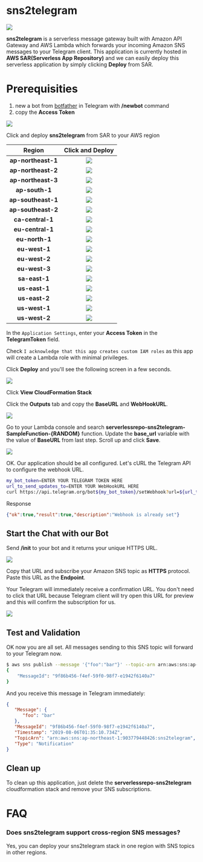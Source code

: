 # sns2telegram

[![](https://img.shields.io/badge/Available-serverless%20app%20repository-blue.svg)](https://serverlessrepo.aws.amazon.com/#/applications/arn:aws:serverlessrepo:us-east-1:903779448426:applications~sns2telegram)

**sns2telegram** is a serverless message gateway built with Amazon API Gateway and AWS Lambda which forwards your incoming Amazon SNS messages to your Telegram client. This application is currently hosted in **AWS SAR(Serverless App Repository)** and we can easily deploy this serverless application by simply clicking **Deploy** from SAR.



# Prerequisities

1. new a bot from [botfather](http://t.me/botfather) in Telegram with **/newbot** command
2. copy the **Access Token**



![](images/tg01.png)



Click and deploy **sns2telegram** from SAR to your AWS region


|        Region        |                    Click and Deploy                     |
| :----------------: | :----------------------------------------------------------: |
|  **ap-northeast-1**  |[![](https://img.shields.io/badge/SAR-Deploy%20Now-yellow.svg)](https://deploy.serverlessrepo.app/ap-northeast-1/?app=arn:aws:serverlessrepo:us-east-1:903779448426:applications/sns2telegram)|
|  **ap-northeast-2**  |[![](https://img.shields.io/badge/SAR-Deploy%20Now-yellow.svg)](https://deploy.serverlessrepo.app/ap-northeast-2/?app=arn:aws:serverlessrepo:us-east-1:903779448426:applications/sns2telegram)|
|  **ap-northeast-3**  |[![](https://img.shields.io/badge/SAR-Deploy%20Now-yellow.svg)](https://deploy.serverlessrepo.app/ap-northeast-3/?app=arn:aws:serverlessrepo:us-east-1:903779448426:applications/sns2telegram)|
|  **ap-south-1**  |[![](https://img.shields.io/badge/SAR-Deploy%20Now-yellow.svg)](https://deploy.serverlessrepo.app/ap-south-1/?app=arn:aws:serverlessrepo:us-east-1:903779448426:applications/sns2telegram)|
|  **ap-southeast-1**  |[![](https://img.shields.io/badge/SAR-Deploy%20Now-yellow.svg)](https://deploy.serverlessrepo.app/ap-southeast-1/?app=arn:aws:serverlessrepo:us-east-1:903779448426:applications/sns2telegram)|
|  **ap-southeast-2**  |[![](https://img.shields.io/badge/SAR-Deploy%20Now-yellow.svg)](https://deploy.serverlessrepo.app/ap-southeast-2/?app=arn:aws:serverlessrepo:us-east-1:903779448426:applications/sns2telegram)|
|  **ca-central-1**  |[![](https://img.shields.io/badge/SAR-Deploy%20Now-yellow.svg)](https://deploy.serverlessrepo.app/ca-central-1/?app=arn:aws:serverlessrepo:us-east-1:903779448426:applications/sns2telegram)|
|  **eu-central-1**  |[![](https://img.shields.io/badge/SAR-Deploy%20Now-yellow.svg)](https://deploy.serverlessrepo.app/eu-central-1/?app=arn:aws:serverlessrepo:us-east-1:903779448426:applications/sns2telegram)|
|  **eu-north-1**  |[![](https://img.shields.io/badge/SAR-Deploy%20Now-yellow.svg)](https://deploy.serverlessrepo.app/eu-north-1/?app=arn:aws:serverlessrepo:us-east-1:903779448426:applications/sns2telegram)|
|  **eu-west-1**  |[![](https://img.shields.io/badge/SAR-Deploy%20Now-yellow.svg)](https://deploy.serverlessrepo.app/eu-west-1/?app=arn:aws:serverlessrepo:us-east-1:903779448426:applications/sns2telegram)|
|  **eu-west-2**  |[![](https://img.shields.io/badge/SAR-Deploy%20Now-yellow.svg)](https://deploy.serverlessrepo.app/eu-west-2/?app=arn:aws:serverlessrepo:us-east-1:903779448426:applications/sns2telegram)|
|  **eu-west-3**  |[![](https://img.shields.io/badge/SAR-Deploy%20Now-yellow.svg)](https://deploy.serverlessrepo.app/eu-west-3/?app=arn:aws:serverlessrepo:us-east-1:903779448426:applications/sns2telegram)|
|  **sa-east-1**  |[![](https://img.shields.io/badge/SAR-Deploy%20Now-yellow.svg)](https://deploy.serverlessrepo.app/sa-east-1/?app=arn:aws:serverlessrepo:us-east-1:903779448426:applications/sns2telegram)|
|  **us-east-1**  |[![](https://img.shields.io/badge/SAR-Deploy%20Now-yellow.svg)](https://deploy.serverlessrepo.app/us-east-1/?app=arn:aws:serverlessrepo:us-east-1:903779448426:applications/sns2telegram)|
|  **us-east-2**  |[![](https://img.shields.io/badge/SAR-Deploy%20Now-yellow.svg)](https://deploy.serverlessrepo.app/us-east-2/?app=arn:aws:serverlessrepo:us-east-1:903779448426:applications/sns2telegram)|
|  **us-west-1**  |[![](https://img.shields.io/badge/SAR-Deploy%20Now-yellow.svg)](https://deploy.serverlessrepo.app/us-west-1/?app=arn:aws:serverlessrepo:us-east-1:903779448426:applications/sns2telegram)|
|  **us-west-2**  |[![](https://img.shields.io/badge/SAR-Deploy%20Now-yellow.svg)](https://deploy.serverlessrepo.app/us-west-2/?app=arn:aws:serverlessrepo:us-east-1:903779448426:applications/sns2telegram)|

In the `Application Settings`, enter your **Access Token** in the **TelegramToken** field.

Check `I acknowledge that this app creates custom IAM roles` as this app will create a Lambda role with minimal privileges. 

Click **Deploy** and you'll see the following screen in a few seconds.

![](images/sar-console01.png)

Click **View CloudFormation Stack**

Click the **Outputs** tab and copy the **BaseURL** and  **WebHookURL**.



![](images/cfn-console01.png)



Go to your Lambda console and search **serverlessrepo-sns2telegram-SampleFunction-{RANDOM}** function. Update the **base_url** variable with the value of **BaseURL** from last step. Scroll up and click **Save**.



![](images/lambda-console01.png)



OK. Our application should be all configured. Let's cURL the Telegram API to configure the webhook URL.

```bash
my_bot_token=ENTER YOUR TELEGRAM TOKEN HERE
url_to_send_updates_to=ENTER YOUR WebHookURL HERE
curl https://api.telegram.org/bot${my_bot_token}/setWebhook?url=${url_to_send_updates_to}
```

Response

```json
{"ok":true,"result":true,"description":"Webhook is already set"}
```



## Start the Chat with our Bot

Send **/init** to your bot and it returns your unique HTTPS URL. 

![](images/tg03.png)

Copy that URL and subscribe your Amazon SNS topic as **HTTPS** protocol. Paste this URL as the **Endpoint**. 



Your Telegram will immediately receive a confirmation URL. You don't need to click that URL because Telegram client will try open this URL for preview and this will confirm the subscription for us.



![](images/cfn-console02.png)



## Test and Validation

OK now you are all set. All messages sending to this SNS topic will forward to your Telegram now.

```bash
$ aws sns publish --message '{"foo":"bar"}' --topic-arn arn:aws:sns:ap-northeast-1:903779448426:sns2telegram
{
    "MessageId": "9f86b456-f4ef-59f0-98f7-e1942f6140a7"
}
```

And you receive this message in Telegram immediately:

```json
{
   "Message": {
      "foo": "bar"
   },
   "MessageId": "9f86b456-f4ef-59f0-98f7-e1942f6140a7",
   "Timestamp": "2019-08-06T01:35:10.734Z",
   "TopicArn": "arn:aws:sns:ap-northeast-1:903779448426:sns2telegram",
   "Type": "Notification"
}
```



## Clean up

To clean up this application, just delete the **serverlessrepo-sns2telegram** cloudformation stack and  remove your SNS subscriptions.



# FAQ

### Does sns2telegram support cross-region SNS messages?

Yes, you can deploy your sns2telegram stack in one region with SNS topics in other regions.